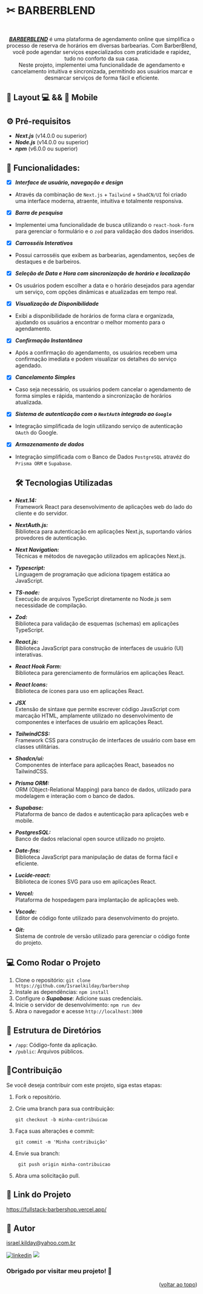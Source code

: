 # ✂ BARBERBLEND

<a name="readme-top"></a>

<div align="center"><br>
  
 ***[BARBERBLEND](https://barbershop-olive.vercel.app/)*** é uma plataforma de agendamento online que simplifica o processo de reserva de 
 horários em diversas barbearias. Com BarberBlend, você pode agendar serviços especializados com praticidade e rapidez, tudo no conforto da sua casa.  
 Neste projeto, implementei uma funcionalidade de agendamento e cancelamento intuitiva e sincronizada, permitindo aos usuários marcar e desmarcar serviços de forma fácil e eficiente.
</div>

## 🎨 Layout 💻 && 📱 Mobile  

## ⚙️ Pré-requisitos

 - ***Next.js*** (v14.0.0 ou superior)
 - ***Node.js*** (v14.0.0 ou superior)
 - ***npm*** (v6.0.0 ou superior)

## 🚀 Funcionalidades:

- [x] ***Interface de usuário, navegação e design***
- Através da combinação de `Next.js` + `Tailwind` + `ShadCN/UI` foi criado uma interface moderna, atraente, intuitiva e totalmente responsiva.
- [x] ***Barra de pesquisa***
-  Implementei uma funcionalidade de busca utilizando o `react-hook-form` para gerenciar o formulário e o `zod` para validação dos dados inseridos.
- [x] ***Carrosséis Interativos***
- Possui carrosséis que exibem as barbearias, agendamentos, seções de destaques e de barbeiros.
- [x] ***Seleção de Data e Hora com sincronização de horário e localização***
- Os usuários podem escolher a data e o horário desejados para agendar um serviço, com opções dinâmicas e atualizadas em tempo real.
- [x] ***Visualização de Disponibilidade***
- Exibi a disponibilidade de horários de forma clara e organizada, ajudando os usuários a encontrar o melhor momento para o agendamento.
- [x] ***Confirmação Instantânea***
- Após a confirmação do agendamento, os usuários recebem uma confirmação imediata e podem visualizar os detalhes do serviço agendado.
- [x] ***Cancelamento Simples***
- Caso seja necessário, os usuários podem cancelar o agendamento de forma simples e rápida, mantendo a sincronização de horários atualizada.
- [x] ***Sistema de autenticação com o `NextAuth` integrado ao `Google`***
- Integração simplificada de login utilizando serviço de autenticação `OAuth` do Google.
- [x] ***Armazenamento de dados***
- Integração simplificada com o Banco de Dados `PostgreSQL` atravéz do `Prisma ORM` e `Supabase`.

  ## 🛠️ Tecnologias Utilizadas

 - ***Next.14:*** <br>
   Framework React para desenvolvimento de aplicações web do lado do cliente e do servidor.
 - ***NextAuth.js:*** <br>
   Biblioteca para autenticação em aplicações Next.js, suportando vários provedores de autenticação.
 - ***Next Navigation:*** <br>
   Técnicas e métodos de navegação utilizados em aplicações Next.js.
 - ***Typescript:*** <br>
   Linguagem de programação que adiciona tipagem estática ao JavaScript.
 - ***TS-node:*** <br>
   Execução de arquivos TypeScript diretamente no Node.js sem necessidade de compilação.
 - ***Zod:*** <br>
   Biblioteca para validação de esquemas (schemas) em aplicações TypeScript.
 - ***React.js:*** <br>
   Biblioteca JavaScript para construção de interfaces de usuário (UI) interativas.
 - ***React Hook Form:*** <br>
   Biblioteca para gerenciamento de formulários em aplicações React.
 - ***React Icons:*** <br>
   Biblioteca de ícones para uso em aplicações React.
 - ***JSX*** <br>
   Extensão de sintaxe que permite escrever código JavaScript com marcação HTML, amplamente utilizado no desenvolvimento de componentes e         interfaces de usuário em aplicações React.
 - ***TailwindCSS:*** <br>
   Framework CSS para construção de interfaces de usuário com base em classes utilitárias.
 - ***Shadcn/ui:*** <br>
   Componentes de interface para aplicações React, baseados no TailwindCSS.
 - ***Prisma ORM:*** <br>
   ORM (Object-Relational Mapping) para banco de dados, utilizado para modelagem e interação com o banco de dados.
 - ***Supabase:*** <br>
   Plataforma de banco de dados e autenticação para aplicações web e mobile.
 - ***PostgresSQL:*** <br>
   Banco de dados relacional open source utilizado no projeto.   
 - ***Date-fns:*** <br>
   Biblioteca JavaScript para manipulação de datas de forma fácil e eficiente.
 - ***Lucide-react:*** <br>
   Biblioteca de ícones SVG para uso em aplicações React.
 - ***Vercel:*** <br>
   Plataforma de hospedagem para implantação de aplicações web.
 - ***Vscode:*** <br>
   Editor de código fonte utilizado para desenvolvimento do projeto.
 - ***Git:*** <br>
   Sistema de controle de versão utilizado para gerenciar o código fonte do projeto.

   
 ## 💻 Como Rodar o Projeto

 1. Clone o repositório: `git clone https://github.com/Israelkilday/barbershop`
 2. Instale as dependências: `npm install`
 3. Configure o ***Supabase***: Adicione suas credenciais.
 4. Inicie o servidor de desenvolvimento: `npm run dev`
 5. Abra o navegador e acesse `http://localhost:3000`
    
 
## 📁 Estrutura de Diretórios

 - `/app`: Código-fonte da aplicação.
 - `/public`: Arquivos públicos.

## 🤝Contribuição

Se você deseja contribuir com este projeto, siga estas etapas:

1. Fork o repositório.

2. Crie uma branch para sua contribuição:

    ```shell
    git checkout -b minha-contribuicao

3. Faça suas alterações e commit:

    ```shell
    git commit -m 'Minha contribuição'

4. Envie sua branch:

   ```shell
    git push origin minha-contribuicao

5. Abra uma solicitação pull.

## 🔗 Link do Projeto

https://fullstack-barbershop.vercel.app/

## 🧠 Autor

israel.kilday@yahoo.com.br

[![linkedin](https://img.shields.io/badge/LinkedIn-0077B5?style=for-the-badge&logo=linkedin&logoColor=white)](https://www.linkedin.com/in/israel-kilday-machado-de-souza-801482230) <a href="mailto:israelkilday27@gmail.com">
    <img src="https://img.shields.io/badge/Gmail-333333?style=for-the-badge&logo=gmail&logoColor=red" />
</a>

 ### Obrigado por visitar meu projeto! 👋 
  
 <p align="right">(<a href="#readme-top">voltar ao topo</a>)</p>

